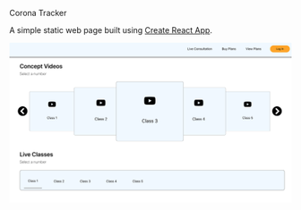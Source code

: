 Corona Tracker 

A simple static web page built using [Create React App](https://github.com/facebook/create-react-app).

![Screenshot 1](src/images/Screenshot.png?raw=true "Alternate Title")